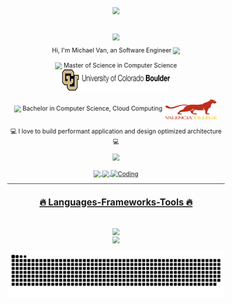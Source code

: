 <h1 align="center">
  <a href="https://git.io/typing-svg">
    <img src="https://readme-typing-svg.demolab.com?font=Fira+Code&pause=1000&width=435&lines=Hi+There+%F0%9F%91%8B+;This+is+Michael+Van;An+Software+Engineer;&center=true&size=30">
  </a>
</h1>

<br>
<div align="center">
  <img align="center" height="350" src="https://i.giphy.com/media/v1.Y2lkPTc5MGI3NjExemtjN3RsN2Fqa2tieTBxNzdmdXYzdzJwYzIwMHA4MWg1YXkybHNjOCZlcD12MV9pbnRlcm5hbF9naWZfYnlfaWQmY3Q9Zw/ftAyb0CG1FNAIZt4SO/giphy.gif"/>
</div>

<p align="center">
  Hi, I'm Michael Van, an Software Engineer <img align="center" height="25" src="https://i.giphy.com/media/v1.Y2lkPTc5MGI3NjExdjV0M2ViOXZ3Ym9vM2dudGg5NHc5MnJ1MWd4OHB6enZrMjJvZXlrdiZlcD12MV9pbnRlcm5hbF9naWZfYnlfaWQmY3Q9Zw/ZkVIzvAEUA4ISI6WpO/giphy.gif"/>
  <br>
  <br>
  <img align="center" height="25" src="https://i.giphy.com/media/v1.Y2lkPTc5MGI3NjExNWthaWo5a2lud3V4cmxrZ3NpdDFmaHJ5aHR5NnpsY3ozY2NmMjZrMiZlcD12MV9pbnRlcm5hbF9naWZfYnlfaWQmY3Q9Zw/RpUbhWwuoiCA5q0Gkv/giphy.gif"/> Master of Science in Computer Science <a href="#"><img src="colorado-1.png" alt="UCB" title="UCB" align="center" width="250" height="50"/></a>
  <br>
  <br>
  <img align="center" height="25" src="https://i.giphy.com/media/v1.Y2lkPTc5MGI3NjExNWthaWo5a2lud3V4cmxrZ3NpdDFmaHJ5aHR5NnpsY3ozY2NmMjZrMiZlcD12MV9pbnRlcm5hbF9naWZfYnlfaWQmY3Q9Zw/RpUbhWwuoiCA5q0Gkv/giphy.gif"/> Bachelor in Computer Science, Cloud Computing <a href="#"><img src="valencia-college.png" alt="UCB" title="UCB" align="center" width="125" height="50"/></a>
  <br>
  <br>
  💻 I love to build performant application and design optimized architecture 💻
  <br>
</p>

<div align="center">
  <a href="https://www.linkedin.com/in/atmichaelvan/" target="_blank"><img src="https://img.shields.io/badge/-LinkedIn-%230077B5?style=for-the-badge&logo=linkedin&logoColor=white" target="_blank"></a> 
</div>
<br>
<div align="center">
  <a href="https://github.com/michaelvan996">
  <img align="center" height="170" src="https://github-readme-stats.vercel.app/api/top-langs/?username=michaelvan996&layout=compact&langs_count=16&theme=dracula"/>
  <img align="center" src="https://github-readme-stats.vercel.app/api?username=michaelvan996&show_icons=true&theme=dracula&include_all_commits=true&count_private=true&hide=issues"/>
  <img align="center" alt="Coding" height="250" width="835" src="https://res.cloudinary.com/practicaldev/image/fetch/s--sNXjzc6P--/c_limit%2Cf_auto%2Cfl_progressive%2Cq_66%2Cw_880/https://media1.tenor.com/images/0c34272909ee2a4db5606a014082312b/tenor.gif%3Fitemid%3D15828752">
</div>

<hr>
<h2 align="center">🔥 Languages-Frameworks-Tools 🔥</h2>
<br>
<p align="center">
  <a href="https://skillicons.dev">
    <img src="https://skillicons.dev/icons?i=git,react,nodejs,github,js,java,py,cpp,express,ts,webpack" /><br>
    <img src="https://skillicons.dev/icons?i=aws,kubernetes,docker,grafana,prometheus,mongodb,postgres,html,sass,redux" />

  </a>
</p>
<picture>
  <source media="(prefers-color-scheme: dark)" srcset="github-snake-dark.svg" />
  <source media="(prefers-color-scheme: light)" srcset="github-snake.svg" />
  <img alt="github-snake" src="https://raw.githubusercontent.com/Platane/snk/output/github-contribution-grid-snake.svg" />
</picture>

